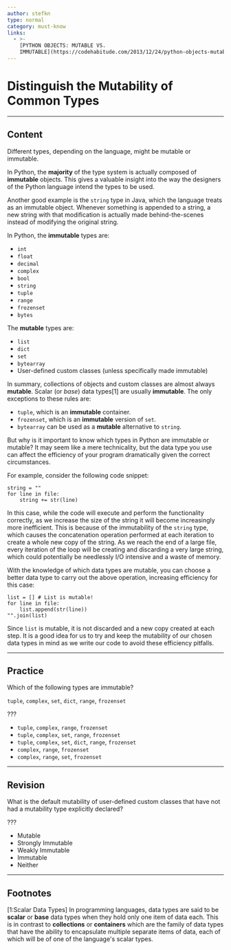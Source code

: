 ```yaml
---
author: stefkn
type: normal
category: must-know
links:
  - >-
    [PYTHON OBJECTS: MUTABLE VS.
    IMMUTABLE](https://codehabitude.com/2013/12/24/python-objects-mutable-vs-immutable/){website}
---
```


# Distinguish the Mutability of Common Types


---

## Content

Different types, depending on the language, might be mutable or immutable.

In Python, the **majority** of the type system is actually composed of **immutable** objects. This gives a valuable insight into the way the designers of the Python language intend the types to be used.

Another good example is the `string` type in Java, which the language treats as an immutable object. Whenever something is appended to a string, a new string with that modification is actually made behind-the-scenes instead of modifying the original string.

In Python, the **immutable** types are:

- `int`
- `float`
- `decimal`
- `complex`
- `bool`
- `string`
- `tuple`
- `range`
- `frozenset`
- `bytes`

The **mutable** types are:

- `list`
- `dict`
- `set`
- `bytearray`
- User-defined custom classes (unless specifically made immutable)

In summary, collections of objects and custom classes are almost always **mutable**. Scalar (or *base*) data types[1] are usually **immutable**. The only exceptions to these rules are:

- `tuple`, which is an **immutable** container.
- `frozenset`, which is an **immutable** version of `set`.
- `bytearray` can be used as a **mutable** alternative to `string`.

But why is it important to know which types in Python are immutable or mutable? It may seem like a mere technicality, but the data type you use can affect the efficiency of your program dramatically given the correct circumstances.

For example, consider the following code snippet:

```plain-text
string = ""
for line in file:
    string += str(line)
```

In this case, while the code will execute and perform the functionality correctly, as we increase the size of the string it will become increasingly more inefficient. This is because of the immutability of the `string` type, which causes the concatenation operation performed at each iteration to create a whole new copy of the string. As we reach the end of a large file, every iteration of the loop will be creating and discarding a very large string, which could potentially be needlessly I/O intensive and a waste of memory.

With the knowledge of which data types are mutable, you can choose a better data type to carry out the above operation, increasing efficiency for this case:

```plain-text
list = [] # List is mutable!
for line in file:
    list.append(str(line))
"".join(list)
```

Since `list` is mutable, it is not discarded and a new copy created at each step. It is a good idea for us to try and keep the mutability of our chosen data types in mind as we write our code to avoid these efficiency pitfalls.


---

## Practice

Which of the following types are immutable?

`tuple`, `complex`, `set`, `dict`, `range`, `frozenset`

???

- `tuple`, `complex`, `range`, `frozenset`
- `tuple`, `complex`, `set`, `range`, `frozenset`
- `tuple`, `complex`, `set`, `dict`, `range`, `frozenset`
- `complex`, `range`, `frozenset`
- `complex`, `range`, `set`, `frozenset`


---

## Revision

What is the default mutability of user-defined custom classes that have not had a mutability type explicitly declared?

???

- Mutable
- Strongly Immutable
- Weakly Immutable
- Immutable
- Neither


---

## Footnotes

[1:Scalar Data Types]
In programming languages, data types are said to be **scalar** or **base** data types when they hold only one item of data each. This is in contrast to **collections** or **containers** which are the family of data types that have the ability to encapsulate multiple separate items of data, each of which will be of one of the language's scalar types.
 
